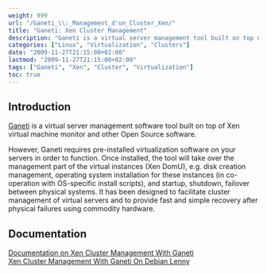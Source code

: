 ```yaml
---
weight: 999
url: "/Ganeti_\\:_Management_d'un_Cluster_Xen/"
title: "Ganeti: Xen Cluster Management"
description: "Ganeti is a virtual server management tool built on top of Xen virtual machine monitor for easy cluster management of virtual servers."
categories: ["Linux", "Virtualization", "Clusters"]
date: "2009-11-27T21:15:00+02:00"
lastmod: "2009-11-27T21:15:00+02:00"
tags: ["Ganeti", "Xen", "Cluster", "Virtualization"]
toc: true
---
```


## Introduction

[Ganeti](https://code.google.com/p/ganeti/) is a virtual server management software tool built on top of Xen virtual machine monitor and other Open Source software.

However, Ganeti requires pre-installed virtualization software on your servers in order to function. Once installed, the tool will take over the management part of the virtual instances (Xen DomU), e.g. disk creation management, operating system installation for these instances (in co-operation with OS-specific install scripts), and startup, shutdown, failover between physical systems. It has been designed to facilitate cluster management of virtual servers and to provide fast and simple recovery after physical failures using commodity hardware.

## Documentation

[Documentation on Xen Cluster Management With Ganeti](/pdf/xen_cluster_management_with_ganeti.pdf)  
[Xen Cluster Management With Ganeti On Debian Lenny](/pdf/xen_cluster_management_with_ganeti_on_debian_lenny.pdf)

